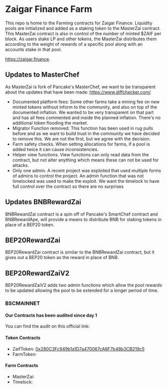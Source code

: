 # Zaigar Finance Farm

This repo is home to the Farming contracts for Zaigar Finance. Liquidity pools are initialized and added as a staking token to the MasterZai contract. This MasterZai contract is also in control of the number of minted $ZAIF per block. As users stake LP and other tokens, the MasterZai distributes them according to the weight of rewards of a specific pool along with an accounts stake in that pool.

https://zaigar.finance. 

## Updates to MasterChef
As MasterZai is fork of Pancake's MasterChef, we want to be transparent about the updates that have been made: https://www.diffchecker.com/


- Documented platform fees: Some other farms take a mining fee on new minted tokens without inform to the community, and also on top of the documented inflation. We wanted to be very transparent on that part and has all fees commented and inside the planned inflation. There's no additional token flooding the market. 
- Migrator Function removed: This function has been used in rug pulls before and as we want to build trust in the community we have decided to remove this. We are not the first, but we agree with the decision. 
- Farm safety checks. When setting allocations for farms, if a pool is added twice it can cause inconsistencies.
- Helper view functions. View functions can only read data from the contract, but not alter anything which means these can not be used for attacks. 
- Only one admin. A recent project was exploited that used multiple forms of admins to control the project. An admin function that was not timelocked was used to make the exploit. We want the timelock to have full control over the contract so there are no surprises

## Updates BNBRewardZai
BNBRewardZai contract is a spin off of Pancake's SmartChef contract and BNBRewardApe, will provide a means to distribute BNB for staking tokens in place of a BEP20 token.

## BEP20RewardZai
BEP20RewardZai contract is similar to the BNBRewardZai contract, but it gives out a BEP20 token as the reward in place of BNB. 

## BEP20RewardZaiV2
BEP20RewardZaiV2 adds two admin functions which allow the pool rewards to be updated allowing the pool to be extended for a longer period of time.


### BSCMAINNET

#### Our Contracts has been audited since day 1
You can find the audit on this official link: 

#### Token Contracts
- ZaifToken: [0x280C3Fc949b1a1D7a470067cA6F7b48b3CB219c5](https://bscscan.com/token/0x280C3Fc949b1a1D7a470067cA6F7b48b3CB219c5)
- FarmToken: [](https://bscscan.com/token/)

#### Farm Contracts
- MasterZai: [](https://bscscan.com/address/)
- Timelock: [](https://bscscan.com/address/)